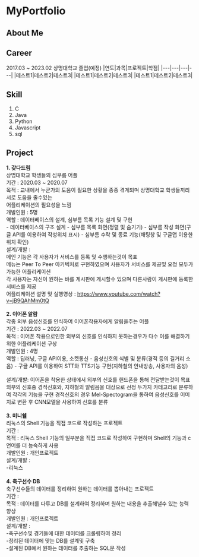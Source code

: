 # MyPortfolio

## About Me

## Career

2017.03 ~ 2023.02 상명대학교 졸업(예정)
|연도|과목|프로젝트|학점|
|---|---|---|---|
|테스트1|테스트2|테스트3|
|테스트1|테스트2|테스트3|
|테스트1|테스트2|테스트3|

## Skill

1. C
2. Java
3. Python
4. Javascript
5. sql

## Project

<b>1. 갖다드림</b>  
  상명대학교 학생들의 심부름 어플  
  기간 : 2020.03 ~ 2020.07  
  목적 : 교내에서 누군가의 도움이 필요한 상황을 종종 겪게되며 상명대학교 학생들끼리 서로 도움을 줄수있는  
  어플리케이션의 필요성을 느낌  
  개발인원 : 5명  
  역할 : 데이터베이스의 설계, 심부름 목록 기능 설계 및 구현  
    - 데이터베이스의 구조 설계
    - 심부름 목록 화면(정렬 및 숨기기)
    - 심부름 작성 화면(구글 API를 이용하여 작성위치 표시)
    - 심부름 수락 및 종료 기능(채팅창 및 구글맵 이용한 위치 확인)  
  설계/개발 :  
  메인 기능은 각 사용자가 서비스를 등록 및 수행하는것이 목표  
  메뉴는 Peer To Peer 아키텍처로 구현하였으며 사용자가 서비스를 제공및 요청 모두가 가능한 어플리케이션  
  각 사용자는 자신이 원하는 바를 게시판에 게시할수 있으며 다른사람이 게시판에 등록한 서비스를 제공  
  어플리케이션 설명 및 실행영상 : https://www.youtube.com/watch?v=jB9QAhMm0tQ  <br><br>
<b>2. 이어폰 알람</b>  
  각종 외부 음성신호를 인식하여 이어폰착용자에게 알림을주는 어플  
  기간 : 2022.03 ~ 2022.07  
  목적 : 이어폰 착용으로인한 외부의 신호를 인식하지 못하는경우가 다수 이를 해결하기위한 어플리케이션 구상  
  개발인원 : 4명  
  역할 : 딥러닝, 구글 API이용, 소켓통신 
    - 음성신호의 식별 및 분류(경적 등의 길거리 소음)
    - 구글 API를 이용하여 STT와 TTS기능 구현(지하철의 안내방송, 사용자의 음성)  <br><br>
  설계/개발:
  이어폰을 착용한 상태에서 외부의 신호를 핸드폰을 통해 전달받는것이 목표
  외부의 신호중 경적신호와, 지하철의 알림음을 대상으로 선정
  두가지 카테고리로 분류하여 각각의 기능을 구현
  경적신호의 경우 Mel-Spectogram을 통하여 음성신호를 이미지로 변환 후 CNN모델을 사용하여
  신호를 분류  <br><br>
 <b>3. 미니쉘</b>  
  리눅스의 Shell 기능을 직접 코드로 작성하는 프로젝트  
  기간 :   
  목적 : 리눅스 Shell 기능의 일부분을 직접 코드로 작성하여 구현하며 Shell의 기능과 c언어를 더 능숙하게 사용  
  개발인원 : 개인프로젝트  
  설계/개발 :  
    -리눅스  <br><br>
<b>4. 축구선수 DB</b>  
  축구선수들의 데이터를 정리하여 원하는 데이터를 뽑아내는 프로젝트  
  기간 :  
  목적 : 데이터를 다루고 DB를 설계하여 정리하며 원하는 내용을 추출해낼수 있는 능력 향상  
  개발인원 : 개인프로젝트  
  설계/개발 :   
    -축구선수및 경기들에 대한 데이터를 크롤링하여 정리  
    -정리된 데이터에 맞는 DB를 설계및 구축  
    -설계된 DB에서 원하는 데이터를 추출하는 SQL문 작성  
